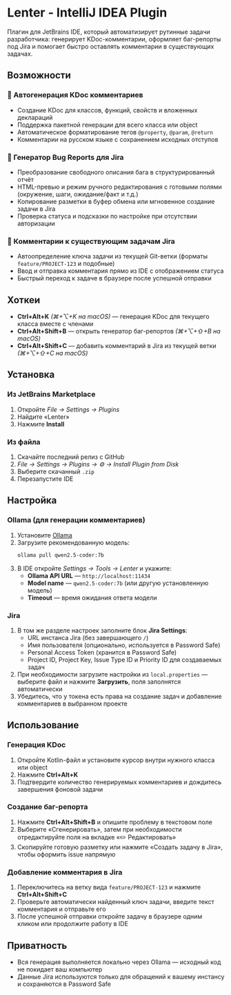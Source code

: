# Lenter - IntelliJ IDEA Plugin

Плагин для JetBrains IDE, который автоматизирует рутинные задачи разработчика: генерирует KDoc-комментарии, оформляет баг-репорты под Jira и помогает быстро оставлять комментарии в существующих задачах.

## Возможности

### 📝 Автогенерация KDoc комментариев
- Создание KDoc для классов, функций, свойств и вложенных деклараций
- Поддержка пакетной генерации для всего класса или object
- Автоматическое форматирование тегов `@property`, `@param`, `@return`
- Комментарии на русском языке с сохранением исходных отступов

### 🐛 Генератор Bug Reports для Jira
- Преобразование свободного описания бага в структурированный отчёт
- HTML-превью и режим ручного редактирования с готовыми полями (окружение, шаги, ожидание/факт и т.д.)
- Копирование разметки в буфер обмена или мгновенное создание задачи в Jira
- Проверка статуса и подсказки по настройке при отсутствии авторизации

### 💬 Комментарии к существующим задачам Jira
- Автоопределение ключа задачи из текущей Git-ветки (форматы `feature/PROJECT-123` и подобные)
- Ввод и отправка комментария прямо из IDE с отображением статуса
- Быстрый переход к задаче в браузере после успешной отправки

## Хоткеи
- **Ctrl+Alt+K** *(⌘+⌥+K на macOS)* — генерация KDoc для текущего класса вместе с членами
- **Ctrl+Alt+Shift+B** — открыть генератор баг-репортов *(⌘+⌥+⇧+B на macOS)*
- **Ctrl+Alt+Shift+C** — добавить комментарий в Jira из текущей ветки *(⌘+⌥+⇧+C на macOS)*

## Установка

### Из JetBrains Marketplace
1. Откройте *File → Settings → Plugins*
2. Найдите «Lenter»
3. Нажмите **Install**

### Из файла
1. Скачайте последний релиз с GitHub
2. *File → Settings → Plugins → ⚙️ → Install Plugin from Disk*
3. Выберите скачанный `.zip`
4. Перезапустите IDE

## Настройка

### Ollama (для генерации комментариев)
1. Установите [Ollama](https://ollama.ai/)
2. Загрузите рекомендованную модель:
   ```bash
   ollama pull qwen2.5-coder:7b
   ```
3. В IDE откройте *Settings → Tools → Lenter* и укажите:
   - **Ollama API URL** — `http://localhost:11434`
   - **Model name** — `qwen2.5-coder:7b` (или другую установленную модель)
   - **Timeout** — время ожидания ответа модели

### Jira
1. В том же разделе настроек заполните блок **Jira Settings**:
   - URL инстанса Jira (без завершающего `/`)
   - Имя пользователя (опционально, используется в Password Safe)
   - Personal Access Token (хранится в Password Safe)
   - Project ID, Project Key, Issue Type ID и Priority ID для создаваемых задач
2. При необходимости загрузите настройки из `local.properties` — выберите файл и нажмите **Загрузить**, поля заполнятся автоматически
3. Убедитесь, что у токена есть права на создание задач и добавление комментариев в выбранном проекте

## Использование

### Генерация KDoc
1. Откройте Kotlin-файл и установите курсор внутри нужного класса или object
2. Нажмите **Ctrl+Alt+K**
3. Подтвердите количество генерируемых комментариев и дождитесь завершения фоновой задачи

### Создание баг-репорта
1. Нажмите **Ctrl+Alt+Shift+B** и опишите проблему в текстовом поле
2. Выберите «Сгенерировать», затем при необходимости отредактируйте поля на вкладке «✏️ Редактировать»
3. Скопируйте готовую разметку или нажмите «Создать задачу в Jira», чтобы оформить issue напрямую

### Добавление комментария в Jira
1. Переключитесь на ветку вида `feature/PROJECT-123` и нажмите **Ctrl+Alt+Shift+C**
2. Проверьте автоматически найденный ключ задачи, введите текст комментария и отправьте его
3. После успешной отправки откройте задачу в браузере одним кликом или продолжите работу в IDE

## Приватность
- Вся генерация выполняется локально через Ollama — исходный код не покидает ваш компьютер
- Данные Jira используются только для обращений к вашему инстансу и сохраняются в Password Safe
